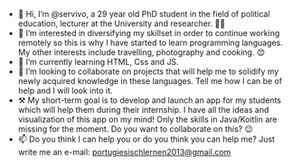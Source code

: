 - 👋 Hi, I’m @servivo, a 29 year old PhD student in the field of political education, lecturer at the University and researcher. 👩‍🏫
- 👀 I’m interested in diversifying my skillset in order to continue working remotely so this is why I have started to learn programming languages. My other interests include travelling, photography and cooking. 😊 
- 🌱 I’m currently learning HTML, Css and JS. 
- 💞️ I’m looking to collaborate on projects that will help me to solidify my newly acquired knowledge in these languages. Tell me how I can be of help and I will look into it.
- ⚒  My short-term goal is to develop and launch an app for my students which will help them during their internship. I have all the ideas and visualization of this app on my mind! Only the skills in Java/Koitlin are missing for the moment. Do you want to collaborate on this? 😉 
- 📫 Do you think I can help you or do you think you can help me? Just write me an e-mail: portugiesischlernen2013@gmail.com

<!---
servivo/servivo is a ✨ special ✨ repository because its `README.md` (this file) appears on your GitHub profile.
You can click the Preview link to take a look at your changes.
--->

